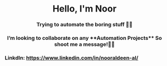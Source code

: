 <h1 align="center">Hello, I'm Noor</h1>
<h3 align="center">Trying to automate the boring stuff 🥱🤖</h3>
<h3 align="center">I’m looking to collaborate on any **Automation Projects** So shoot me a message!👷‍♂️<h3>

LinkdIn: https://www.linkedin.com/in/nooraldeen-al/

</p>
